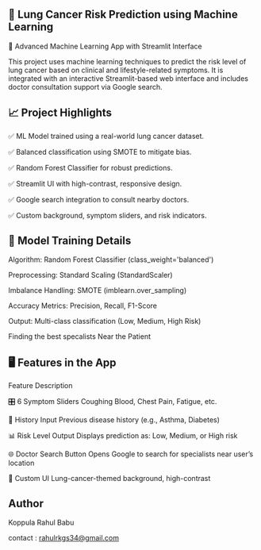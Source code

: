 ## 🔬 Lung Cancer Risk Prediction using Machine Learning

🌟 Advanced Machine Learning App with Streamlit Interface

This project uses machine learning techniques to predict the risk level of lung cancer based on clinical and lifestyle-related symptoms. It is integrated with an interactive Streamlit-based web interface and includes doctor consultation support via Google search.

## 📈 Project Highlights

✅ ML Model trained using a real-world lung cancer dataset.

✅ Balanced classification using SMOTE to mitigate bias.

✅ Random Forest Classifier for robust predictions.

✅ Streamlit UI with high-contrast, responsive design.

✅ Google search integration to consult nearby doctors.

✅ Custom background, symptom sliders, and risk indicators.

## 🧪 Model Training Details

Algorithm: Random Forest Classifier (class_weight='balanced')

Preprocessing: Standard Scaling (StandardScaler)

Imbalance Handling: SMOTE (imblearn.over_sampling)

Accuracy Metrics: Precision, Recall, F1-Score

Output: Multi-class classification (Low, Medium, High Risk)

Finding the best specalists Near the Patient

## 🖥️ Features in the App

Feature	Description

🎛️ 6 Symptom Sliders	Coughing Blood, Chest Pain, Fatigue, etc.

📝 History Input	Previous disease history (e.g., Asthma, Diabetes)

📊 Risk Level Output	Displays prediction as: Low, Medium, or High risk

🌐 Doctor Search Button	Opens Google to search for specialists near user’s location

🎨 Custom UI	Lung-cancer-themed background, high-contrast

## Author

Koppula Rahul Babu

contact : rahulrkgs34@gmail.com
